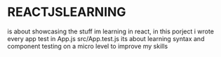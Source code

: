 # REACTJSLEARNING

is about showcasing the stuff im learning in react, in this porject i wrote every app test in App.js src/App.test.js
its about learning syntax and component testing on a micro level to improve my skills
